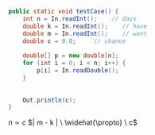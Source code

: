 
```java
public static void testCase() {
	int n = In.readInt();    // days
	double k = In.readInt();    // have
	double m = In.readInt();    // want
	double c = 0.0;		// chance
	
	double[] p = new double[n];
	for (int i = 0; i < n; i++) {
		p[i] = In.readDouble();
	}
	
	
	Out.println(c);
}
```


$n \propto c$
$| m - k | \ \widehat{\propto} \ c$ 

